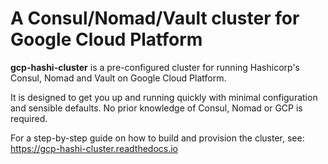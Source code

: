 # A Consul/Nomad/Vault cluster for Google Cloud Platform

**gcp-hashi-cluster** is a pre-configured cluster for running Hashicorp's Consul, Nomad and Vault on Google Cloud Platform.

It is designed to get you up and running quickly with minimal configuration and sensible defaults. No prior knowledge of Consul, Nomad or GCP is required.


For a step-by-step guide on how to build and provision the cluster, see: https://gcp-hashi-cluster.readthedocs.io
